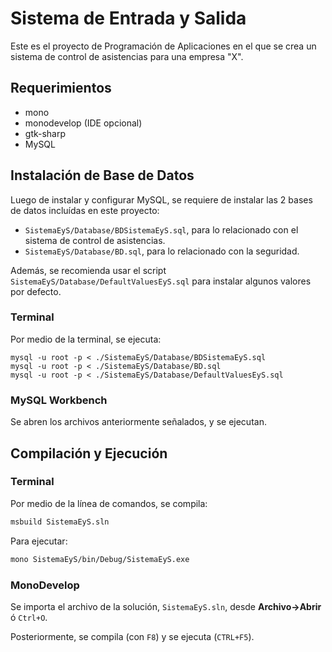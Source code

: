 # Sistema de Entrada y Salida

Este es el proyecto de Programación de Aplicaciones en el que se crea un sistema de control de asistencias para una empresa "X".

## Requerimientos

- mono
- monodevelop (IDE opcional)
- gtk-sharp
- MySQL

## Instalación de Base de Datos

Luego de instalar y configurar MySQL, se requiere de instalar las 2 bases de datos incluídas en este proyecto:

- `SistemaEyS/Database/BDSistemaEyS.sql`, para lo relacionado con el sistema de control de asistencias.
- `SistemaEyS/Database/BD.sql`, para lo relacionado con la seguridad.

Además, se recomienda usar el script `SistemaEyS/Database/DefaultValuesEyS.sql` para instalar algunos valores por defecto.

### Terminal

Por medio de la terminal, se ejecuta:

```
mysql -u root -p < ./SistemaEyS/Database/BDSistemaEyS.sql
mysql -u root -p < ./SistemaEyS/Database/BD.sql
mysql -u root -p < ./SistemaEyS/Database/DefaultValuesEyS.sql
```

### MySQL Workbench

Se abren los archivos anteriormente señalados, y se ejecutan.

## Compilación y Ejecución

### Terminal

Por medio de la línea de comandos, se compila:

```sh
msbuild SistemaEyS.sln
```

Para ejecutar:

```sh
mono SistemaEyS/bin/Debug/SistemaEyS.exe
```

### MonoDevelop

Se importa el archivo de la solución, `SistemaEyS.sln`, desde **Archivo->Abrir** ó `Ctrl+O`.

Posteriormente, se compila (con `F8`) y se ejecuta (`CTRL+F5`).
